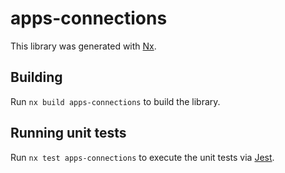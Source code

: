 # apps-connections

This library was generated with [Nx](https://nx.dev).

## Building

Run `nx build apps-connections` to build the library.

## Running unit tests

Run `nx test apps-connections` to execute the unit tests via [Jest](https://jestjs.io).
